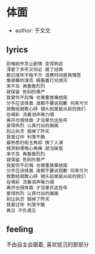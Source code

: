 # 体面

- author: 于文文

## lyrics

```txt
别堆砌怀念让剧情 变得狗血
深爱了多年又何必 毁了经典
都已成年不拖不欠 浪费时间是我情愿
像谢幕的演员 眼看着灯光熄灭
来不及 再轰轰烈烈
就保留 告别的尊严
我爱你不后悔 也尊重故事结尾
分手应该体面 谁都不要说抱歉 何来亏欠
我敢给就敢心碎 镜头前面是从前的我们
在喝彩 流着泪声嘶力竭
离开也很体面 才没辜负这些年
爱得热烈 认真付出的画面
别让执念 毁掉了昨天
我爱过你 利落干脆
最熟悉的街主角却 换了人演
我哭到哽咽心再痛 就当破茧
来不及 再轰轰烈烈
就保留 告别的尊严
我爱你不后悔 也尊重故事结尾
分手应该体面 谁都不要说抱歉 何来亏欠
我敢给就敢心碎 镜头前面是从前的我们
在喝彩 流着泪声嘶力竭
离开也很体面 才没辜负这些年
爱得热烈 认真付出的画面
别让执念 毁掉了昨天
我爱过你 利落干脆
再见 不负遇见
```

## feeling

不由自主会跟着, 喜欢低沉的那部分
